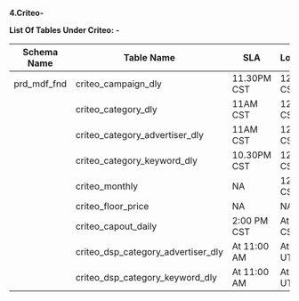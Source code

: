 **4.Criteo-**

**List Of Tables Under Criteo: -**

| Schema Name | Table Name | SLA | Load_Time | Load_Frequency | frequecy_of_ingestion_with_time | Ingestion_flow |
| --- | --- | --- | --- | --- | --- | --- |
| prd_mdf_fnd | criteo_campaign_dly | 11.30PM CST | 12.30AM CST | Daily | 1, 12.30AM CST | criteo→ sftp server → sb → s3poller → /user/SVMDEDMP/hive/criteo/criteo_campaign_dly/criteo_campaign_dly_land |
|  | criteo_category_dly | 11AM CST | 12.30AM CST | Daily | 1, 12.30AM CST | criteo→ sftp server → sb → s3poller → /user/SVMDEDMP/hive/criteo/criteo_category_dly/criteo_category_dly_land |
|  | criteo_category_advertiser_dly | 11AM CST | 12.30AM CST | Daily | 1, 12.30AM CST | criteo→ sftp server → sb → s3poller → /user/SVMDEDMP/hive/criteo/criteo_category_advertiser_dly/criteo_category_advertiser_dly_land |
|  | criteo_category_keyword_dly | 10.30PM CST | 12.30AM CST | Daily | 1, 12.30AM CST | criteo→ sftp server → sb → s3poller → /user/SVMDEDMP/hive/criteo/criteo_category_keyword_dly/criteo_category_keyword_dly_land |
|  | criteo_monthly | NA | 12.30AM CST | Daily | 1, 12.30AM CST |  |
|  | criteo_floor_price | NA | NA | NA | NA | NA |
|  | criteo_capout_daily | 2:00 PM CST | At 12:40 CST | Daily | 1, At 12:40 CST | criteo->file express→ common ingestion ->/user/SVMDEDMP/hive/criteo/criteo_capout_dly/criteo_capout_dly_land |
|  | criteo_dsp_category_advertiser_dly | At 11:00 AM | At 05:30 UTC | Daily | 1, At 05:30 UTC | criteo->file express→ common ingestion →/user/SVMDEDMP/hive/criteo_dsp/criteo_dsp_keyword_advertiser_dly/daily_landing |
|  | criteo_dsp_category_keyword_dly | At 11:00 AM | At 05:30 UTC | Daily | 1, At 05:30 UTC | criteo->file express→ common ingestion →/user/SVMDEDMP/hive/criteo_dsp/criteo_dsp_keyword_advertiser_dly/daily_landing |
